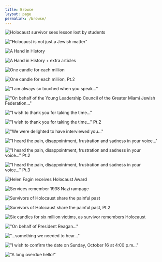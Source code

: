 ```yaml
---
title: Browse
layout: page
permalink: /browse/
---
```


![Holocaust survivor sees lesson lost by students](https://lana-m-g.github.io/Fagin-collection/objects/img004%20(1).jpg)

!["Holocaust is not just a Jewish matter"](https://lana-m-g.github.io/Fagin-collection/objects/images/img004.jpg)

![A Hand in History](https://lana-m-g.github.io/Fagin-collection//objects/images/img005%20(1).jpg)

![A Hand in History + extra articles](https://lana-m-g.github.io/Fagin-collection/objects/images/img006%20(1).jpg)

![One candle for each million](https://lana-m-g.github.io/Fagin-collection/objects/images/img011.jpg)

![One candle for each million, Pt.2](https://lana-m-g.github.io/Fagin-collection/objects/images/img012.jpg)

!["I am always so touched when you speak..."](https://lana-m-g.github.io/Fagin-collection/objects/images/img013.jpg)

!["On behalf of the Young Leadership Council of the Greater Miami Jewish Federation..."](https://lana-m-g.github.io/Fagin-collection/objects/images/img014.jpg)

!["I wish to thank you for taking the time..."](https://lana-m-g.github.io/Fagin-collection/objects/images/img015.jpg)

!["I wish to thank you for taking the time..." Pt.2](https://lana-m-g.github.io/Fagin-collection/objects/images/img016.jpg)

!["We were delighted to have interviewed you..."](https://lana-m-g.github.io/Fagin-collection/objects/images/img017.jpg)

!["I heard the pain, disappointment, frustration and sadness in your voice...'](https://lana-m-g.github.io/Fagin-collection/objects/images/img018.jpg)

!["I heard the pain, disappointment, frustration and sadness in your voice..." Pt.2](https://lana-m-g.github.io/Fagin-collection/objects/images/img019.jpg)

!["I heard the pain, disappointment, frustration and sadness in your voice..." Pt.3](https://lana-m-g.github.io/Fagin-collection/objects/images/img020.jpg)

![Helen Fagin receives Holocaust Award](https://lana-m-g.github.io/Fagin-collection/objects/images/img023.jpg)

![Services remember 1938 Nazi rampage](https://github.com/lana-m-G/Fagin-collection/blob/master/objects/images/img028.jpg)

![Survivors of Holocaust share the painful past](https://github.com/lana-m-G/Fagin-collection/blob/master/objects/images/img029.jpg)

![Survivors of Holocaust share the painful past, Pt.2](https://github.com/lana-m-G/Fagin-collection/blob/master/objects/images/img030.jpg)

![Six candles for six million victims, as survivor remembers Holocaust](https://github.com/lana-m-G/Fagin-collection/blob/master/objects/images/img033.jpg)

!["On behalf of President Reagan..."](https://github.com/lana-m-G/Fagin-collection/blob/master/objects/images/img034.jpg)

!["...something we needed to hear..."](https://github.com/lana-m-G/Fagin-collection/blob/master/objects/images/img035.jpg)

!["I wish to confirm the date on Sunday, October 16 at 4:00 p.m..."](https://github.com/lana-m-G/Fagin-collection/blob/master/objects/images/img037.jpg)

!["A long overdue hello!"](https://github.com/lana-m-G/Fagin-collection/blob/master/objects/images/img039.jpg)
